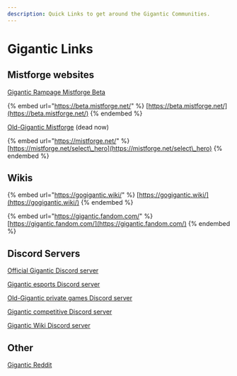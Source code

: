 ```yaml
---
description: Quick Links to get around the Gigantic Communities.
---
```


# Gigantic Links

## Mistforge websites

[Gigantic Rampage Mistforge Beta](https://beta.mistforge.net/en-US/news)

{% embed url="https://beta.mistforge.net/" %}
[https://beta.mistforge.net/](https://beta.mistforge.net/)
{% endembed %}

[Old-Gigantic Mistforge](https://mistforge.net/select\_hero) (dead now)

{% embed url="https://mistforge.net/" %}
[https://mistforge.net/select\_hero](https://mistforge.net/select\_hero)
{% endembed %}

## Wikis

{% embed url="https://gogigantic.wiki/" %}
[https://gogigantic.wiki/](https://gogigantic.wiki/)
{% endembed %}

{% embed url="https://gigantic.fandom.com/" %}
[https://gigantic.fandom.com/](https://gigantic.fandom.com/)
{% endembed %}

## Discord Servers

[Official Gigantic Discord server](https://discord.gg/GoGigantic)

[Gigantic esports Discord server](https://discord.gg/HXRJZPay5y)

[Old-Gigantic private games Discord server](https://discord.gg/zbEeAgB)

[Gigantic competitive Discord server](https://discord.gg/aHpKWr2pUG)

[Gigantic Wiki Discord server](https://discord.gg/my2T5FDqrb)

## Other

[Gigantic Reddit](https://www.reddit.com/r/Gigantic)
